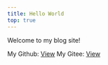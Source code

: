 ```yaml
---
title: Hello World
top: true
---
```


Welcome to my blog site!

My Github: [View](https://github.com/rovo98)
My Gitee: [View](https://gitee.com/rovo98)

